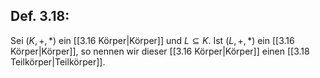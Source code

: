 ## Def. 3.18:
Sei $(K,+,*)$ ein [[3.16 Körper|Körper]] und $L \subseteq K$. Ist $(L,+,*)$ ein [[3.16 Körper|Körper]], so nennen wir dieser [[3.16 Körper|Körper]] einen [[3.18 Teilkörper|Teilkörper]].

